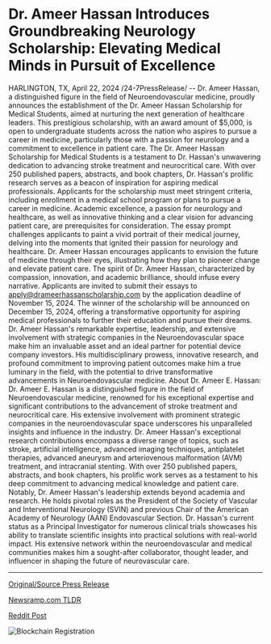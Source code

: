 # Dr. Ameer Hassan Introduces Groundbreaking Neurology Scholarship: Elevating Medical Minds in Pursuit of Excellence

HARLINGTON, TX, April 22, 2024 /24-7PressRelease/ -- Dr. Ameer Hassan, a distinguished figure in the field of Neuroendovascular medicine, proudly announces the establishment of the Dr. Ameer Hassan Scholarship for Medical Students, aimed at nurturing the next generation of healthcare leaders. This prestigious scholarship, with an award amount of $5,000, is open to undergraduate students across the nation who aspires to pursue a career in medicine, particularly those with a passion for neurology and a commitment to excellence in patient care.  The Dr. Ameer Hassan Scholarship for Medical Students is a testament to Dr. Hassan's unwavering dedication to advancing stroke treatment and neurocritical care. With over 250 published papers, abstracts, and book chapters, Dr. Hassan's prolific research serves as a beacon of inspiration for aspiring medical professionals.  Applicants for the scholarship must meet stringent criteria, including enrollment in a medical school program or plans to pursue a career in medicine. Academic excellence, a passion for neurology and healthcare, as well as innovative thinking and a clear vision for advancing patient care, are prerequisites for consideration.  The essay prompt challenges applicants to paint a vivid portrait of their medical journey, delving into the moments that ignited their passion for neurology and healthcare. Dr. Ameer Hassan encourages applicants to envision the future of medicine through their eyes, illustrating how they plan to pioneer change and elevate patient care. The spirit of Dr. Ameer Hassan, characterized by compassion, innovation, and academic brilliance, should infuse every narrative.  Applicants are invited to submit their essays to apply@drameerhassanscholarship.com by the application deadline of November 15, 2024. The winner of the scholarship will be announced on December 15, 2024, offering a transformative opportunity for aspiring medical professionals to further their education and pursue their dreams.  Dr. Ameer Hassan's remarkable expertise, leadership, and extensive involvement with strategic companies in the Neuroendovascular space make him an invaluable asset and an ideal partner for potential device company investors. His multidisciplinary prowess, innovative research, and profound commitment to improving patient outcomes make him a true luminary in the field, with the potential to drive transformative advancements in Neuroendovascular medicine.  About Dr. Ameer E. Hassan:  Dr. Ameer E. Hassan is a distinguished figure in the field of Neuroendovascular medicine, renowned for his exceptional expertise and significant contributions to the advancement of stroke treatment and neurocritical care. His extensive involvement with prominent strategic companies in the neuroendovascular space underscores his unparalleled insights and influence in the industry.  Dr. Ameer Hassan's exceptional research contributions encompass a diverse range of topics, such as stroke, artificial intelligence, advanced imaging techniques, antiplatelet therapies, advanced aneurysm and arteriovenous malformation (AVM) treatment, and intracranial stenting. With over 250 published papers, abstracts, and book chapters, his prolific work serves as a testament to his deep commitment to advancing medical knowledge and patient care.  Notably, Dr. Ameer Hassan's leadership extends beyond academia and research. He holds pivotal roles as the President of the Society of Vascular and Interventional Neurology (SVIN) and previous Chair of the American Academy of Neurology (AAN) Endovascular Section.  Dr. Hassan's current status as a Principal Investigator for numerous clinical trials showcases his ability to translate scientific insights into practical solutions with real-world impact. His extensive network within the neuroendovascular and medical communities makes him a sought-after collaborator, thought leader, and influencer in shaping the future of neurovascular care. 

---

[Original/Source Press Release](https://www.24-7pressrelease.com/press-release/510240/dr-ameer-hassan-introduces-groundbreaking-neurology-scholarship-elevating-medical-minds-in-pursuit-of-excellence)
                    

[Newsramp.com TLDR](None) 



[Reddit Post](https://www.reddit.com/r/HealthCareNewsInfo/comments/1ca4f4n/dr_ameer_hassan_launches_scholarship_for_aspiring/) 



![Blockchain Registration](https://cdn.newsramp.app/24-7PressRelease/qrcode/244/22/lunaIIdS.webp)